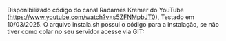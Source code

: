 Disponibilizado código do canal Radamés Kremer do YouTube (https://www.youtube.com/watch?v=s5ZFNMpbJT0), Testado em 10/03/2025.
O arquivo instala.sh possui o código para a instalação, se não tiver como colar no seu servidor acesse via GIT:
